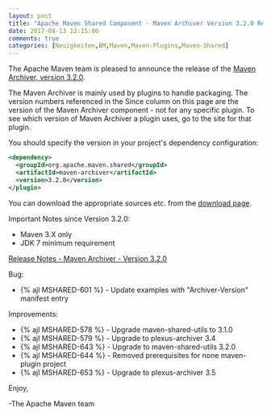 ```yaml
---
layout: post
title: "Apache Maven Shared Component - Maven Archiver Version 3.2.0 Released"
date: 2017-08-13 12:15:00
comments: true
categories: [Neuigkeiten,BM,Maven,Maven-Plugins,Maven-Shared]
---
```

The Apache Maven team is pleased to announce the release of the 
[Maven Archiver, version 3.2.0](https://maven.apache.org/shared/maven-archiver/).

The Maven Archiver is mainly used by plugins to handle packaging. The version
numbers referenced in the Since column on this page are the version of the
Maven Archiver component - not for any specific plugin. To see which version of
Maven Archiver a plugin uses, go to the site for that plugin.

You should specify the version in your project's dependency configuration:

``` xml
<dependency>
  <groupId>org.apache.maven.shared</groupId>
  <artifactId>maven-archiver</artifactId>
  <version>3.2.0</version>
</plugin>
```

You can download the appropriate sources etc. from the [download page][download-page].
 
 
Important Notes since Version 3.2.0:

 * Maven 3.X only
 * JDK 7 minimum requirement

<!-- more -->

[Release Notes - Maven Archiver - Version 3.2.0][release-notes]


Bug:

 * {% ajl MSHARED-601 %} - Update examples with "Archiver-Version" manifest entry

Improvements:

 * {% ajl MSHARED-578 %} - Upgrade maven-shared-utils to 3.1.0
 * {% ajl MSHARED-579 %} - Upgrade to plexus-archiver 3.4
 * {% ajl MSHARED-643 %} - Upgrade to maven-shared-utils 3.2.0
 * {% ajl MSHARED-644 %} - Removed prerequisites for none maven-plugin project
 * {% ajl MSHARED-653 %} - Upgrade to plexus-archiver 3.5

 
Enjoy,

-The Apache Maven team

[download-page]: https://maven.apache.org/shared/maven-archiver/download.cgi
[release-notes]: https://issues.apache.org/jira/secure/ReleaseNote.jspa?projectId=12317922&version=12336063
